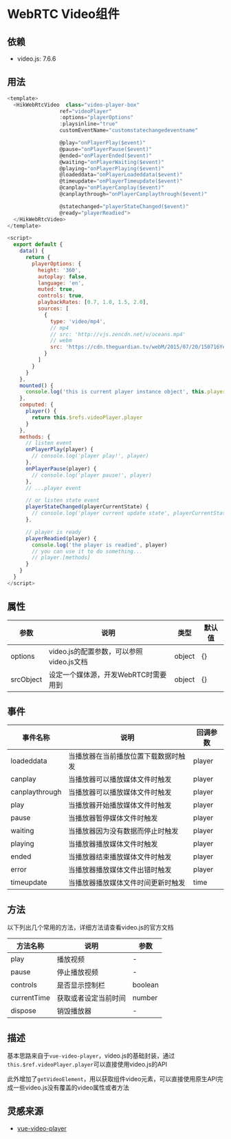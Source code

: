 # WebRTC Video组件

## 依赖

- video.js: 7.6.6

## 用法

~~~js
<template>
  <HikWebRtcVideo  class="video-player-box"
                 ref="videoPlayer"
                 :options="playerOptions"
                 :playsinline="true"
                 customEventName="customstatechangedeventname"

                 @play="onPlayerPlay($event)"
                 @pause="onPlayerPause($event)"
                 @ended="onPlayerEnded($event)"
                 @waiting="onPlayerWaiting($event)"
                 @playing="onPlayerPlaying($event)"
                 @loadeddata="onPlayerLoadeddata($event)"
                 @timeupdate="onPlayerTimeupdate($event)"
                 @canplay="onPlayerCanplay($event)"
                 @canplaythrough="onPlayerCanplaythrough($event)"

                 @statechanged="playerStateChanged($event)"
                 @ready="playerReadied">
  </HikWebRtcVideo>
</template>

<script>
  export default {
    data() {
      return {
        playerOptions: {
          height: '360',
          autoplay: false,
          language: 'en',
          muted: true,
          controls: true,
          playbackRates: [0.7, 1.0, 1.5, 2.0],
          sources: [
            {
              type: 'video/mp4',
              // mp4
              // src: 'http://vjs.zencdn.net/v/oceans.mp4'
              // webm
              src: 'https://cdn.theguardian.tv/webM/2015/07/20/150716YesMen_synd_768k_vp8.webm'
            }
          ]
      	}
      }
    },
    mounted() {
      console.log('this is current player instance object', this.player)
    },
    computed: {
      player() {
        return this.$refs.videoPlayer.player
      }
    },
    methods: {
      // listen event
      onPlayerPlay(player) {
        // console.log('player play!', player)
      },
      onPlayerPause(player) {
        // console.log('player pause!', player)
      },
      // ...player event

      // or listen state event
      playerStateChanged(playerCurrentState) {
        // console.log('player current update state', playerCurrentState)
      },

      // player is ready
      playerReadied(player) {
        console.log('the player is readied', player)
        // you can use it to do something...
        // player.[methods]
      }
    }
  }
</script>
~~~

## 属性

| 参数      | 说明                                     | 类型   | 默认值 |
| --------- | ---------------------------------------- | ------ | ------ |
| options   | video.js的配置参数，可以参照video.js文档 | object | {}     |
| srcObject | 设定一个媒体源，开发WebRTC时需要用到     | object | {}     |

## 事件

| 事件名称       | 说明                                 | 回调参数 |
| -------------- | ------------------------------------ | -------- |
| loadeddata     | 当播放器在当前播放位置下载数据时触发 | player   |
| canplay        | 当播放器可以播放媒体文件时触发       | player   |
| canplaythrough | 当播放器可以播放媒体文件时触发       | player   |
| play           | 当播放器开始播放媒体文件时触发       | player   |
| pause          | 当播放器暂停媒体文件时触发           | player   |
| waiting        | 当播放器因为没有数据而停止时触发     | player   |
| playing        | 当播放器播放媒体文件时触发           | player   |
| ended          | 当播放器结束播放媒体文件时触发       | player   |
| error          | 当播放器播放媒体文件出错时触发       | player   |
| timeupdate     | 当播放器播放媒体文件时间更新时触发   | time     |

## 方法

以下列出几个常用的方法，详细方法请查看video.js的官方文档

| 方法名称    | 说明                 | 参数    |
| ----------- | -------------------- | ------- |
| play        | 播放视频             | -       |
| pause       | 停止播放视频         | -       |
| controls    | 是否显示控制栏       | boolean |
| currentTime | 获取或者设定当前时间 | number  |
| dispose     | 销毁播放器           | -       |

## 描述

基本思路来自于`vue-video-player`，video.js的基础封装，通过`this.$ref.videoPlayer.player`可以直接使用video.js的API

此外增加了`getVideoElement`，用以获取组件video元素，可以直接使用原生API完成一些video.js没有覆盖的video属性或者方法

## 灵感来源

- [vue-video-player](https://github.com/surmon-china/vue-video-player)

